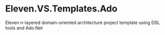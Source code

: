# Eleven.VS.Templates.Ado
Eleven n-layered domain-oriented architecture project template using DSL tools and Ado.Net
